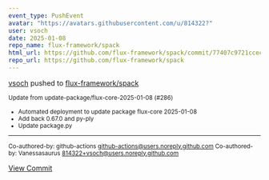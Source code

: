 ```yaml
---
event_type: PushEvent
avatar: "https://avatars.githubusercontent.com/u/814322?"
user: vsoch
date: 2025-01-08
repo_name: flux-framework/spack
html_url: https://github.com/flux-framework/spack/commit/77407c9721ccec9c1e7da7258ae52452fb860d5f
repo_url: https://github.com/flux-framework/spack
---
```


<a href='https://github.com/vsoch' target='_blank'>vsoch</a> pushed to <a href='https://github.com/flux-framework/spack' target='_blank'>flux-framework/spack</a>

<small>Update from update-package/flux-core-2025-01-08 (#286)

* Automated deployment to update package flux-core 2025-01-08
* Add back 0.67.0 and py-ply
* Update package.py

---------

Co-authored-by: github-actions <github-actions@users.noreply.github.com>
Co-authored-by: Vanessasaurus <814322+vsoch@users.noreply.github.com></small>

<a href='https://github.com/flux-framework/spack/commit/77407c9721ccec9c1e7da7258ae52452fb860d5f' target='_blank'>View Commit</a>